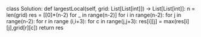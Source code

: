 class Solution:
    def largestLocal(self, grid: List[List[int]]) -> List[List[int]]:
        n =  len(grid)
        res = [[0]*(n-2) for _ in range(n-2)]
        for i in range(n-2):
            for j in range(n-2):
                for r in range (i,i+3):
                    for c in range(j,j+3):
                        res[i][j] = max(res[i][j],grid[r][c])
        return res

